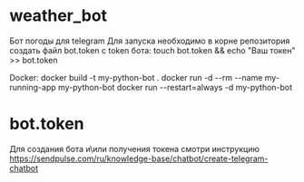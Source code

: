 # weather_bot
Бот погоды для telegram
Для запуска необходимо в корне репозитория создать файл bot.token с token бота:
 touch bot.token && echo "Ваш токен" >> bot.token


Docker:
docker build -t my-python-bot .
docker run -d --rm --name my-running-app my-python-bot
docker run --restart=always -d my-python-bot

 
# bot.token
Для создания бота и\или получения токена смотри инструкцию https://sendpulse.com/ru/knowledge-base/chatbot/create-telegram-chatbot
